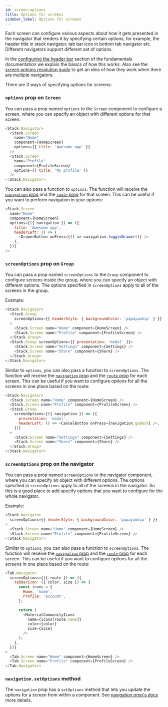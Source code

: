 ```yaml
---
id: screen-options
title: Options for screens
sidebar_label: Options for screens
---
```


Each screen can configure various aspects about how it gets presented in the navigator that renders it by specifying certain options, for example, the header title in stack navigator, tab bar icon in bottom tab navigator etc. Different navigators support different set of options.

In the [configuring the header bar](headers.md) section of the fundamentals documentation we explain the basics of how this works. Also see the [screen options resolution guide](screen-options-resolution.md) to get an idea of how they work when there are multiple navigators.

There are 3 ways of specifying options for screens:

### `options` prop on `Screen`

You can pass a prop named `options` to the `Screen` component to configure a screen, where you can specify an object with different options for that screen:

```js
<Stack.Navigator>
  <Stack.Screen
    name="Home"
    component={HomeScreen}
    options={{ title: 'Awesome app' }}
  />
  <Stack.Screen
    name="Profile"
    component={ProfileScreen}
    options={{ title: 'My profile' }}
  />
</Stack.Navigator>
```

You can also pass a function to `options`. The function will receive the [`navigation` prop](navigation-prop.md) and the [`route` prop](route-prop.md) for that screen. This can be useful if you want to perform navigation in your options:

```js
<Stack.Screen
  name="Home"
  component={HomeScreen}
  options={({ navigation }) => ({
    title: 'Awesome app',
    headerLeft: () => (
      <DrawerButton onPress={() => navigation.toggleDrawer()} />
    ),
  })}
/>
```

### `screenOptions` prop on `Group`

You can pass a prop named `screenOptions` to the `Group` component to configure screens inside the group, where you can specify an object with different options. The options specified in `screenOptions` apply to all of the screens in the group.

Example:

```js
<Stack.Navigator>
  <Stack.Group
    screenOptions={{ headerStyle: { backgroundColor: 'papayawhip' } }}
  >
    <Stack.Screen name="Home" component={HomeScreen} />
    <Stack.Screen name="Profile" component={ProfileScreen} />
  </Stack.Group>
  <Stack.Group screenOptions={{ presentation: 'modal' }}>
    <Stack.Screen name="Settings" component={Settings} />
    <Stack.Screen name="Share" component={Share} />
  </Stack.Group>
</Stack.Navigator>
```

Similar to `options`, you can also pass a function to `screenOptions`. The function will receive the [`navigation` prop](navigation-prop.md) and the [`route` prop](route-prop.md) for each screen. This can be useful if you want to configure options for all the screens in one place based on the route:

```js
<Stack.Navigator>
  <Stack.Screen name="Home" component={HomeScreen} />
  <Stack.Screen name="Profile" component={ProfileScreen} />
  <Stack.Group
    screenOptions={({ navigation }) => ({
      presentation: 'modal',
      headerLeft: () => <CancelButton onPress={navigation.goBack} />,
    })}
  >
    <Stack.Screen name="Settings" component={Settings} />
    <Stack.Screen name="Share" component={Share} />
  </Stack.Group>
</Stack.Navigator>
```

### `screenOptions` prop on the navigator

You can pass a prop named `screenOptions` to the navigator component, where you can specify an object with different options. The options specified in `screenOptions` apply to all of the screens in the navigator. So this is a good place to add specify options that you want to configure for the whole navigator.

Example:

```js
<Stack.Navigator
  screenOptions={{ headerStyle: { backgroundColor: 'papayawhip' } }}
>
  <Stack.Screen name="Home" component={HomeScreen} />
  <Stack.Screen name="Profile" component={ProfileScreen} />
</Stack.Navigator>
```

Similar to `options`, you can also pass a function to `screenOptions`. The function will receive the [`navigation` prop](navigation-prop.md) and the [`route` prop](route-prop.md) for each screen. This can be useful if you want to configure options for all the screens in one place based on the route:

```js
<Tab.Navigator
  screenOptions={({ route }) => ({
    tabBarIcon: ({ color, size }) => {
      const icons = {
        Home: 'home',
        Profile: 'account',
      };

      return (
        <MaterialCommunityIcons
          name={icons[route.name]}
          color={color}
          size={size}
        />
      );
    },
  })}
>
  <Tab.Screen name="Home" component={HomeScreen} />
  <Tab.Screen name="Profile" component={ProfileScreen} />
</Tab.Navigator>
```

### `navigation.setOptions` method

The `navigation` prop has a `setOptions` method that lets you update the options for a screen from within a component. See [navigation prop's docs](navigation-prop.md#setoptions) more details.
